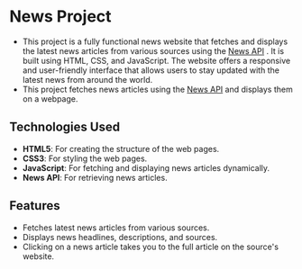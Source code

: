 # News Project

- This project is a fully functional news website that fetches and displays the latest news articles from various sources using the [News API](https://newsapi.org/) . It is built using HTML, CSS, and JavaScript. The website offers a responsive and user-friendly interface that allows users to stay updated with the latest news from around the world.
- This project fetches news articles using the [News API](https://newsapi.org/) and displays them on a webpage.

## Technologies Used

- **HTML5**: For creating the structure of the web pages.
- **CSS3**: For styling the web pages.
- **JavaScript**: For fetching and displaying news articles dynamically.
- **News API**: For retrieving news articles.

## Features

- Fetches latest news articles from various sources.
- Displays news headlines, descriptions, and sources.
- Clicking on a news article takes you to the full article on the source's website.

